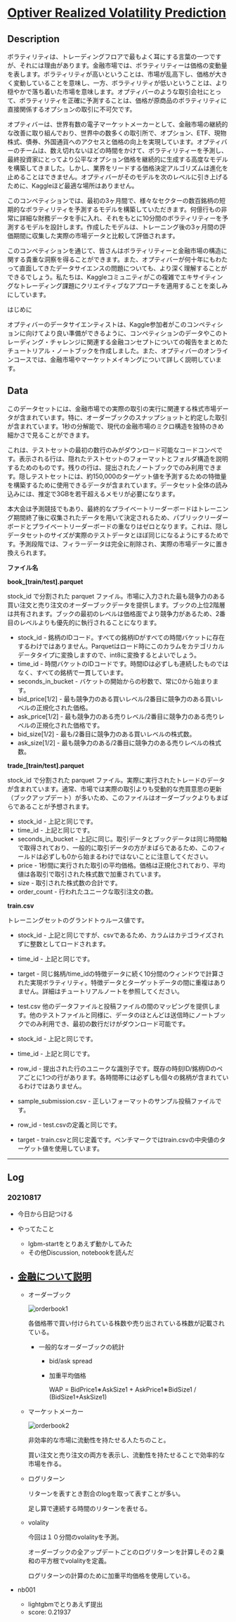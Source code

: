 # [Optiver Realized Volatility Prediction](https://www.kaggle.com/c/optiver-realized-volatility-prediction)

## Description
ボラティリティは、トレーディングフロアで最もよく耳にする言葉の一つですが、それには理由があります。金融市場では、ボラティリティーは価格の変動量を表します。ボラティリティが高いということは、市場が乱高下し、価格が大きく変動していることを意味し、一方、ボラティリティが低いということは、より穏やかで落ち着いた市場を意味します。オプティバーのような取引会社にとって、ボラティリティを正確に予測することは、価格が原商品のボラティリティに直接関係するオプションの取引に不可欠です。

オプティバーは、世界有数の電子マーケットメーカーとして、金融市場の継続的な改善に取り組んでおり、世界中の数多くの取引所で、オプション、ETF、現物株式、債券、外国通貨へのアクセスと価格の向上を実現しています。オプティバーのチームは、数え切れないほどの時間をかけて、ボラティリティーを予測し、最終投資家にとってより公平なオプション価格を継続的に生成する高度なモデルを構築してきました。しかし、業界をリードする価格決定アルゴリズムは進化を止めることはできません。オプティバーがそのモデルを次のレベルに引き上げるために、Kaggleほど最適な場所はありません。

このコンペティションでは、最初の3ヶ月間で、様々なセクターの数百銘柄の短期的なボラティリティを予測するモデルを構築していただきます。何億行もの非常に詳細な財務データを手に入れ、それをもとに10分間のボラティリティーを予測するモデルを設計します。作成したモデルは、トレーニング後の3ヶ月間の評価期間に収集した実際の市場データと比較して評価されます。

このコンペティションを通じて、皆さんはボラティリティーと金融市場の構造に関する貴重な洞察を得ることができます。また、オプティバーが何十年にもわたって直面してきたデータサイエンスの問題についても、より深く理解することができるでしょう。私たちは、Kaggleコミュニティがこの複雑でエキサイティングなトレーディング課題にクリエイティブなアプローチを適用することを楽しみにしています。

はじめに

オプティバーのデータサイエンティストは、Kaggle参加者がこのコンペティションに向けてより良い準備ができるように、コンペティションのデータやこのトレーディング・チャレンジに関連する金融コンセプトについての報告をまとめたチュートリアル・ノートブックを作成しました。また、オプティバーのオンラインコースでは、金融市場やマーケットメイキングについて詳しく説明しています。


## Data
このデータセットには、金融市場での実際の取引の実行に関連する株式市場データが含まれています。特に、オーダーブックのスナップショットと約定した取引が含まれています。1秒の分解能で、現代の金融市場のミクロ構造を独特のきめ細かさで見ることができます。

これは、テストセットの最初の数行のみがダウンロード可能なコードコンペです。表示される行は、隠れたテストセットのフォーマットとフォルダ構造を説明するためのものです。残りの行は、提出されたノートブックでのみ利用できます。隠しテストセットには、約150,000のターゲット値を予測するための特徴量を構築するために使用できるデータが含まれています。データセット全体の読み込みには、推定で3GBを若干超えるメモリが必要になります。

本大会は予測競技でもあり、最終的なプライベートリーダーボードはトレーニング期間終了後に収集されたデータを用いて決定されるため、パブリックリーダーボードとプライベートリーダーボードの重なりはゼロとなります。これは、隠しデータセットのサイズが実際のテストデータとほぼ同じになるようにするためです。予測段階では、フィラーデータは完全に削除され、実際の市場データに置き換えられます。

**ファイル名**

**book_[train/test].parquet**

stock_id で分割された parquet ファイル。市場に入力された最も競争力のある買い注文と売り注文のオーダーブックデータを提供します。ブックの上位2階層は共有されます。ブックの最初のレベルは価格面でより競争力があるため、2番目のレベルよりも優先的に執行されることになります。

* stock_id - 銘柄のIDコード。すべての銘柄IDがすべての時間バケットに存在するわけではありません。Parquetはロード時にこのカラムをカテゴリカルデータタイプに変換しますので、int8に変換するとよいでしょう。
* time_id - 時間バケットのIDコードです。時間IDは必ずしも連続したものではなく、すべての銘柄で一貫しています。
* seconds_in_bucket - バケットの開始からの秒数で、常に0から始まります。
* bid_price[1/2] - 最も競争力のある買いレベル/2番目に競争力のある買いレベルの正規化された価格。
* ask_price[1/2] - 最も競争力のある売りレベル/2番目に競争力のある売りレベルの正規化された価格です。
* bid_size[1/2] - 最も/2番目に競争力のある買いレベルの株式数。
* ask_size[1/2] - 最も競争力のある/2番目に競争力のある売りレベルの株式数。

**trade_[train/test].parquet**

stock_id で分割された parquet ファイル。実際に実行されたトレードのデータが含まれています。通常、市場では実際の取引よりも受動的な売買意思の更新（ブックアップデート）が多いため、このファイルはオーダーブックよりもまばらであることが予想されます。

* stock_id - 上記と同じです。
* time_id - 上記と同じです。
* seconds_in_bucket - 上記に同じ。取引データとブックデータは同じ時間軸で取得されており、一般的に取引データの方がまばらであるため、このフィールドは必ずしも0から始まるわけではないことに注意してください。
* price - 1秒間に実行された取引の平均価格。価格は正規化されており、平均値は各取引で取引された株式数で加重されています。
* size - 取引された株式数の合計です。
* order_count - 行われたユニークな取引注文の数。

**train.csv** 

トレーニングセットのグランドトゥルース値です。

* stock_id - 上記と同じですが、csvであるため、カラムはカテゴライズされずに整数としてロードされます。
* time_id - 上記と同じです。
* target - 同じ銘柄/time_idの特徴データに続く10分間のウィンドウで計算された実現ボラティリティ。特徴データとターゲットデータの間に重複はありません。詳細はチュートリアルノートを参照してください。
* test.csv 他のデータファイルと投稿ファイルの間のマッピングを提供します。他のテストファイルと同様に、データのほとんどは送信時にノートブックでのみ利用でき、最初の数行だけがダウンロード可能です。

* stock_id - 上記と同じです。
* time_id - 上記と同じです。
* row_id - 提出された行のユニークな識別子です。既存の時刻ID/銘柄IDのペアごとに1つの行があります。各時間帯には必ずしも個々の銘柄が含まれているわけではありません。
* sample_submission.csv - 正しいフォーマットのサンプル投稿ファイルです。

* row_id - test.csvの定義と同じです。
* target - train.csvと同じ定義です。ベンチマークではtrain.csvの中央値のターゲット値を使用しています。

---

## Log

### 20210817

* 今日から日記つける
* やってたこと
    * lgbm-startをとりあえず動かしてみた
    * その他Discussion, notebookを読んだ
* ## [金融について説明](https://www.kaggle.com/jiashenliu/introduction-to-financial-concepts-and-data)

  - オーダーブック

    ![orderbook1](https://www.optiver.com/wp-content/uploads/2021/05/OrderBook3.png)

    各価格帯で買い付けられている株数や売り出されている株数が記載されている。

    - 一般的なオーダーブックの統計
        - bid/ask spread
        - 加重平均価格

            WAP = BidPrice1∗AskSize1 + AskPrice1∗BidSize1 / (BidSize1+AskSize1)

  - マーケットメーカー

    ![orderbook2](https://www.optiver.com/wp-content/uploads/2021/05/OrderBook5.png)

    非効率的な市場に流動性を持たせる人たちのこと。

    買い注文と売り注文の両方を表示し、流動性を持たせることで効率的な市場を作る。

  - ログリターン

    リターンを表すとき割合のlogを取って表すことが多い。

    足し算で連続する時間のリターンを表せる。

  - volality

    今回は１０分間のvolalityを予測。

    オーダーブックの全アップデートごとのログリターンを計算しその２乗和の平方根でvolalityを定義。

    ログリターンの計算のために加重平均価格を使用している。

* nb001
  * lightgbmでとりあえず提出
  * score: 0.21937